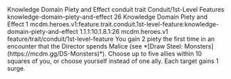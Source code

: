 <ability>
  <name>Knowledge Domain Piety and Effect</name>
  <metadata>
    <class>conduit</class>
    <feature_type>trait</feature_type>
    <file_dpath>Conduit/1st-Level Features</file_dpath>
    <item_id>knowledge-domain-piety-and-effect</item_id>
    <item_index>26</item_index>
    <item_name>Knowledge Domain Piety and Effect</item_name>
    <level>1</level>
    <scc>mcdm.heroes.v1:feature.trait.conduit.1st-level-feature:knowledge-domain-piety-and-effect</scc>
    <scdc>1.1.1:10.1.8.1:26</scdc>
    <source>mcdm.heroes.v1</source>
    <type>feature/trait/conduit/1st-level-feature</type>
  </metadata>
  <effects>
    <effect type="mundane" name="Piety">You gain 2 piety the first time in an encounter that the Director spends Malice (see *[Draw Steel: Monsters](https://mcdm.gg/DS-Monsters)*).</effect>
    <effect type="mundane" name="Prayer Effect">Choose up to five allies within 10 squares of you, or choose yourself instead of one ally. Each target gains 1 surge.</effect>
  </effects>
</ability>

